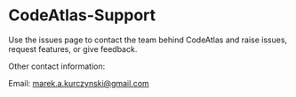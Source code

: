 

# CodeAtlas-Support

Use the issues page to contact the team behind CodeAtlas and raise issues, request features, or give feedback.

Other contact information:

Email: [marek.a.kurczynski@gmail.com]((mailto:marek.a.kurczynski@gmail.com))
